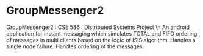 # GroupMessenger2
GroupMessenger2 : CSE 586 : Distributed Systems Project \n  An android application for instant messaging which simulates TOTAL and FIFO ordering of messages in multi clients based on the logic of ISIS algorithm. 
Handles a single node failure.
Handles ordering of the messages.
